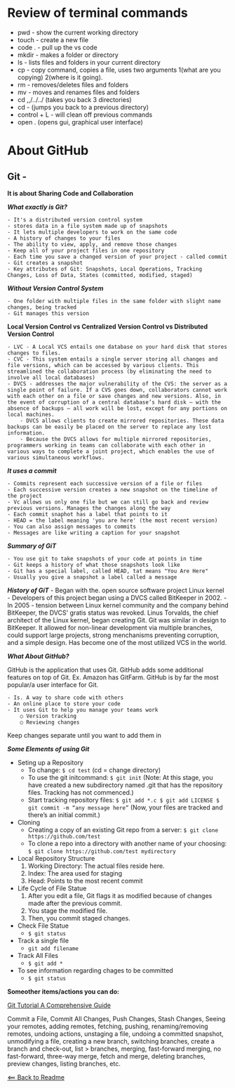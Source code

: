# Review of terminal commands
- pwd - show the current working directory
- touch - create a new file 
- code . - pull up the vs code
- mkdir - makes a folder or directory
- ls - lists files and folders in your current directory
- cp - copy command, copies a file, uses two arguments 1(what are you copying) 2(where is it going).
- rm - removes/deletes files and folders
- mv - moves and renames files and folders
- cd ,,/../../ (takes you back 3 directories)
- cd - (jumps you back to a previous directory)
- control + L - will clean off previous commands
- open . (opens gui, graphical user interface)


# About GitHub

## Git -

**It is about Sharing Code and Collaboration**

***What exactly is Git?***

	- It's a distributed version control system
	- stores data in a file system made up of snapshots
	- It lets multiple developers to work on the same code
	- A history of changes to your files
	- The ability to view, apply, and remove those changes
	- Keep all of your project files in one repository
	- Each time you save a changed version of your project - called commit - Git creates a snapshot
	- Key attributes of Git: Snapshots, Local Operations, Tracking Changes, Loss of Data, States (committed, modified, staged)

***Without Version Control System*** 

	- One folder with multiple files in the same folder with slight name changes, being tracked
	- Git manages this version

**Local Version Control vs Centralized Version Control vs Distributed Version Control**

	- LVC - A Local VCS entails one database on your hard disk that stores changes to files.
	- CVC - This system entails a single server storing all changes and file versions, which can be accessed by various clients. This streamlined the collaboration process (by eliminating the need to involve all local databases)
	- DVCS - addresses the major vulnerability of the CVS: the server as a single point of failure. If a CVS goes down, collaborators cannot work with each other on a file or save changes and new versions. Also, in the event of corruption of a central database’s hard disk — with the absence of backups — all work will be lost, except for any portions on local machines.
		- DVCS allows clients to create mirrored repositories. These data backups can be easily be placed on the server to replace any lost information.
		- Because the DVCS allows for multiple mirrored repositories, programmers working in teams can collaborate with each other in various ways to complete a joint project, which enables the use of various simultaneous workflows.


***It uses a commit***

	- Commits represent each successive version of a file or files
	- Each successive version creates a new snapshot on the timeline of the project
	- Vc allows us only one file but we can still go back and review previous versions. Manages the changes along the way
	- Each commit snaphot has a label that points to it
	- HEAD = the label meaning 'you are here' (the most recent version)
	- You can also assign messages to commits
	- Messages are like writing a caption for your snapshot

***Summary of GiT***

	- You use git to take snapshots of your code at points in time
	- Git keeps a history of what those snapshots look like
	- Git has a special label, called HEAD, tat means "You Are Here"
	- Usually you give a snapshot a label called a message
	
***History of GiT***
	- Began with the. open source software project Linux kernel
	- Developers of this project began using a DVCS called BitKeeper in 2002.
	- In 2005 - tension between Linux kernel community and the company behind BitKeeper, the DVCS' gratis status was revoked. Linus Torvalds, the chief architect of the Linux kernel, began creating Git. Git was similar in design to BitKeeper. It allowed for non-linear development via multiple branches, could support large projects, strong menchanisms preventing corruption, and a simple design. Has become one of the most utilized VCS in the world.
	

***What About GitHub?***

GitHub is the application that uses Git. GitHub adds some additional features on top of Git. Ex. Amazon has GitFarm. GitHub is by far the most popular/a user interface for Git. 

	- Is. A way to share code with others
	- An online place to store your code
	- It uses Git to help you manage your teams work
		○ Version tracking
		○ Reviewing changes
Keep changes separate until you want to add them in

***Some Elements of using Git***

- Seting up a Repository
	- To change: `$ cd test` (cd = change directory)
	- To use the git initcommand: `$ git init` (Note: At this stage, you have created a new subdirectory named .git that has the repository files. Tracking has not commenced.)
	- Start tracking repository files: `$ git add *.c $ git add LICENSE $ git commit -m “any message here”` (Now, your files are tracked and there’s an initial commit.)
- Cloning
	- Creating a copy of an existing Git repo from a server: `$ git clone https://github.com/test`
	- To clone a repo into a directory with another name of your choosing: `$ git clone https://github.com/test mydirectory`
- Local Repository Structure
	1. Working Directory: The actual files reside here.
	2. Index: The area used for staging
	3. Head: Points to the most recent commit
- Life Cycle of File Statue
	1. After you edit a file, Git flags it as modified because of changes made after the previous commit.
	2. You stage the modified file.
	3. Then, you commit staged changes.
- Check File Statue
	- `$ git status`
- Track a single file
	- `git add filename`
- Track All Files
	- `$ git add *`
- To see information regarding chages to be committed
	- `$ git status`
	
**Someother items/actions you can do:**

[Git Tutorial A Comprehensive Guide](https://blog.udemy.com/git-tutorial-a-comprehensive-guide/)

Commit a File, Commit All Changes, Push Changes, Stash Changes, Seeing your remotes, adding remotes, fetching, pushing, renaming/removing remotes, undoing actions, unstaging a file, undoing a committed snapshot, unmodifying a file, creating a new branch, switching branches, create a branch and check-out, list > branches, merging, fast-forward merging, no fast-forward, three-way merge, fetch and merge, deleting branches, preview changes, listing branches, etc.
	
	
[<== Back to Readme](README.md)

